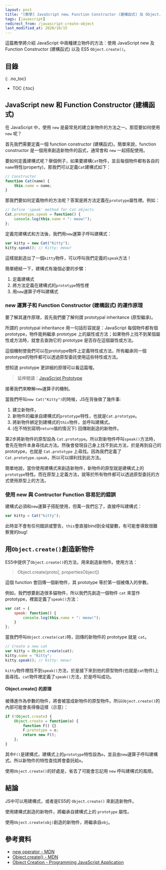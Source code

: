 ```yaml
---
layout: post
title: "[教學] JavaScript new、Function Constructor (建構函式) 及 Object.create()"
tags: [javascript]
redirect_from: /javascript-create-object
last_modified_at: 2020/10/15
---
```


這篇教學將介紹 JavaScript 中兩種建立物件的方法：使用 JavaScript new 及 Function Constructor (建構函式) 以及 ES5 `Object.create()`。

## 目錄
{: .no_toc}

- TOC
{:toc}

## JavaScript new 和 Function Constructor (建構函式)

在 JavaScript 中，使用 `new` 是最常見的建立新物件的方法之一。那麼要如何使用 `new` 呢？

首先我們需要定義一個 function constructor (建構函式)。簡單來說，function constructor 是一個用來創造新物件的函式，通常會和 `new` 一起搭配使用。

要如何定義建構式呢？舉個例子，如果要建構`Cat`物件，並且每個物件都有各自的`name`特性(property)，那我們可以定義`Cat`建構式如下：

~~~jsx
// Constructor
function Cat(name) {
	this.name = name;
}
~~~

那我們要如何定義物件的方法呢？答案是將方法定義在`prototype`屬性裡。例如：

~~~jsx
// Define 'speak' method for Cat objects
Cat.prototype.speak = function() {
	console.log(this.name + ": meow!");
};
~~~

定義完建構式和方法後，我們用`new`運算子呼叫建構式：

~~~jsx
var kitty = new Cat("Kitty");
kitty.speak(); // Kitty: meow!
~~~

這樣就創造出了一個`kitty`物件，可以呼叫我們定義的`speak`方法！

簡單總結一下，建構式有幾個必要的步驟：

1. 定義建構式
2. 將方法定義在建構式的`prototype`特性裡
3. 用`new`運算子呼叫建構式

### new 運算子和 Function Constructor (建構函式) 的運作原理

要了解其運作原理，首先我們要了解何謂 prototypal inheritance (原型繼承)。

所謂的 prototypal inheritance 用一句話形容就是：JavaScript 每個物件都有個 prototype，物件能夠繼承 prototype 上的屬性或方法；如果物件上找不到某個屬性或方法時，就會去查詢它的 prototype 是否存在這個屬性或方法。

這個機制使我們可以在prototype物件上定義特性或方法，所有繼承同一個prototype的物件都可以透過原型委託使用這些特性或方法。

想知道 prototype 更詳細的原理可以看這篇喔。

> 延伸閱讀：[JavaScript Prototype](/javascript-prototype)

接著我們來瞭解`new`運算子的機制。

當我們呼叫`new Cat("Kitty")`的時候，JS在背後做了幾件事:

1. 建立新物件，
2. 新物件的繼承自建構式的`prototype`特性，也就是`Cat.prototype`。
3. 將新物件綁定到建構式的`this`物件，並呼叫建構式。
4. (在不特別寫明`return`值的情況下) 回傳剛創造的新物件。

第2步將新物件的原型設為 `Cat.prototype`。所以對新物件呼叫`speak()`方法時，會先在物件本身尋找此方法。然後會發現自己身上找不到此方法，於是再到自己的prototype，也就是 `Cat.prototype` 上尋找。因為我們定義了 `Cat.prototype.speak`，所以可以順利找到此方法。

簡單地說，當你使用建構式來創造新物件，新物件的原型就是建構式上的`prototype`特性。而在原型上定義方法，就等於所有物件都可以透過原型委託的方式使用原型上的方法。

### 使用 new 與 Contructor Function 容易犯的錯誤

建構式必須和`new`運算子搭配使用，但萬一我們忘了，直接呼叫建構式：

~~~jsx
var kitty = Cat("kitty");
~~~

此時並不會有任何錯誤或警告，`this`會直接bind到全域變數，有可能會導致很難察覺的bug!

## 用`Object.create()`創造新物件

ES5中提供了`Object.create()`的方法，用來創造新物件。使用方法：

> Object.create(proto[, propertiesObject])

這個 function 會回傳一個新物件，其 prototype 等於第一個被傳入的參數。

例如，我們想要創造很多貓物件，所以我們先創造一個物件 `cat` 來當作 prototype，裡面定義了`speak()`方法：

~~~jsx
var cat = {
	speak: function() {
		console.log(this.name + ": meow!");
	}
};
~~~

當我們呼叫`Object.create(cat)`時，回傳的新物件的 prototype 就是 `cat`。

~~~jsx
// Create a new cat
var kitty = Object.create(cat);
kitty.name = "Kitty";
kitty.speak(); // Kitty: meow!
~~~

`kitty`物件裡找不到`speak()`方法，於是接下來到他的原型物件(也就是`cat`物件)上面尋找。`cat`物件裡定義了`speak()`方法，於是呼叫成功。

#### Object.create() 的原理

被傳進作為參數的物件，將會被當成新物件的原型物件。所以`Object.create()`的內部可能會長得像這樣（示意）：

~~~jsx
if (!Object.create) {
	Object.create = function(o) {
		function F() {}
		F.prototype = o;
		return new F();
	};
}
~~~

其中`F()`是建構式，建構式上的`prototype`特性設為`o`，並且由`new`運算子呼叫建構式。所以新物件的特性查找將會委託給`o`。

使用`Object.create()`的好處是，省去了可能會忘記用 `new` 呼叫建構式的風險。

## 結論

JS中可以用建構式，或者是ES5的 `Object.create()` 來創造新物件。

使用建構式創造的新物件，將繼承自建構式上的 `prototype` 屬性。

使用`Object.create(obj)`創造的新物件，將繼承自`obj`。

## 參考資料

* [new operator - MDN](https://developer.mozilla.org/en-US/docs/Web/JavaScript/Reference/Operators/new)
* [Object.create() - MDN](https://developer.mozilla.org/en-US/docs/Web/JavaScript/Reference/Global_Objects/Object/create)
* [Object Creation - Programming JavaScript Application](http://chimera.labs.oreilly.com/books/1234000000262/ch03.html#object_creation)
